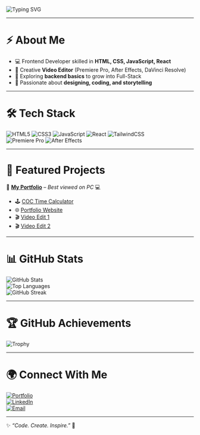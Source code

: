 <!-- Profile Banner -->
<img src="https://readme-typing-svg.herokuapp.com?font=Fira+Code&weight=500&size=24&pause=1000&color=FF5733&width=435&lines=Hey!+I'm+Abhishek+Sharma+👋;Frontend+Developer+💻;Web+Developer+🌐;Creative+Video+Editor+🎬;Always+learning+new+things+🚀" alt="Typing SVG" />

---

# ⚡ About Me
- 💻 Frontend Developer skilled in **HTML, CSS, JavaScript, React**  
- 🎥 Creative **Video Editor** (Premiere Pro, After Effects, DaVinci Resolve)  
- 🌱 Exploring **backend basics** to grow into Full-Stack  
- 🎯 Passionate about **designing, coding, and storytelling**  

---

# 🛠️ Tech Stack
![HTML5](https://img.shields.io/badge/HTML5-E34F26?style=for-the-badge&logo=html5&logoColor=white)
![CSS3](https://img.shields.io/badge/CSS3-1572B6?style=for-the-badge&logo=css3&logoColor=white)
![JavaScript](https://img.shields.io/badge/JavaScript-323330?style=for-the-badge&logo=javascript&logoColor=F7DF1E)
![React](https://img.shields.io/badge/React-20232A?style=for-the-badge&logo=react&logoColor=61DAFB)
![TailwindCSS](https://img.shields.io/badge/Tailwind_CSS-38B2AC?style=for-the-badge&logo=tailwind-css&logoColor=white)  
![Premiere Pro](https://img.shields.io/badge/Premiere%20Pro-9999FF?style=for-the-badge&logo=adobe-premiere-pro&logoColor=white)
![After Effects](https://img.shields.io/badge/After%20Effects-9999FF?style=for-the-badge&logo=adobe-after-effects&logoColor=white)

---

# 📂 Featured Projects
🔗 [**My Portfolio**](https://ak07.vercel.app/) – *Best viewed on PC* 💻  

- 🕹️ [COC Time Calculator](https://github.com/AwesomeAK07/COC-Time-Calculator)  
- 🌐 [Portfolio Website](https://github.com/AwesomeAK07/Portfolio-Website)  
- 🎬 [Video Edit 1](https://youtu.be/nWL0-j5v1T4?si=xFqlmJodLRVCGgnd)  
- 🎬 [Video Edit 2](https://youtu.be/Zv7Ae8Yg_sg?si=f_ZMPPOR6z9IN6_i)  

---

# 📊 GitHub Stats
![GitHub Stats](https://github-readme-stats.vercel.app/api?username=AwesomeAK07&show_icons=true&theme=tokyonight)  
![Top Languages](https://github-readme-stats.vercel.app/api/top-langs/?username=AwesomeAK07&layout=compact&theme=tokyonight)  
![GitHub Streak](https://github-readme-streak-stats.herokuapp.com/?user=AwesomeAK07&theme=tokyonight)  

---

# 🏆 GitHub Achievements
![Trophy](https://github-profile-trophy.vercel.app/?username=AwesomeAK07&theme=radical&no-frame=true&margin-w=15)

---

# 🌍 Connect With Me
[![Portfolio](https://img.shields.io/badge/Portfolio-%230077B5.svg?style=for-the-badge&logo=google-chrome&logoColor=white)](https://ak07.vercel.app/)  
[![LinkedIn](https://img.shields.io/badge/LinkedIn-%230077B5.svg?style=for-the-badge&logo=linkedin&logoColor=white)](https://www.linkedin.com/in/AwesomeAK07/)  
[![Email](https://img.shields.io/badge/Email-D14836?style=for-the-badge&logo=gmail&logoColor=white)](mailto:akawesome555@gmail.com)  

---

✨ *“Code. Create. Inspire.”* 🚀
